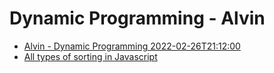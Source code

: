 # Dynamic Programming - Alvin
- [Alvin - Dynamic Programming 2022-02-26T21:12:00](https://app.yougotnote.com/#/playlist/621acae0e33dcf0016c739dd)
- [All types of sorting in Javascript](https://app.yougotnote.com/#/playlist/621b87696f66cf0016e22ad3)
 
 